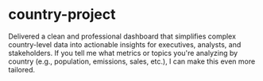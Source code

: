 # country-project
Delivered a clean and professional dashboard that simplifies complex country-level data into actionable insights for executives, analysts, and stakeholders.  If you tell me what metrics or topics you're analyzing by country (e.g., population, emissions, sales, etc.), I can make this even more tailored.
